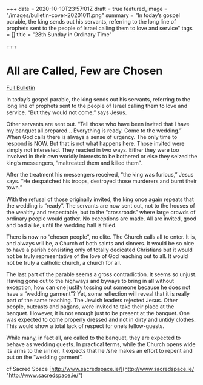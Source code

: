 +++
date = 2020-10-10T23:57:01Z
draft = true
featured_image = "/images/bulletin-cover-20201011.png"
summary = "In today’s gospel parable, the king sends out his servants, referring to the long line of prophets sent to the people of Israel calling them to love and service"
tags = []
title = "28th Sunday in Ordinary Time"

+++
# All are Called, Few are Chosen

[Full Bulletin](http://nebula.wsimg.com/181182866784f23f7dd943321ff58c82?AccessKeyId=2AF9533DEE1BA9433B58&disposition=0&alloworigin=1)

In today’s gospel parable, the king sends out his servants, referring to the long line of prophets sent to the people of Israel calling them to love and service. “But they would not come,” says Jesus. 

Other servants are sent out. “Tell those who have been invited that I have my banquet all prepared… Everything is ready. Come to the wedding.” When God calls there is always a sense of urgency. The only time to respond is NOW. But that is not what happens here. Those invited were simply not interested. They reacted in two ways. Either they were too involved in their own worldly interests to be bothered or else they seized the king’s messengers, “maltreated them and killed them”. 

After the treatment his messengers received, “the king was furious,” Jesus says. “He despatched his troops, destroyed those murderers and burnt their town.” 

With the refusal of those originally invited, the king once again repeats that the wedding is “ready”. The servants are now sent out, not to the houses of the wealthy and respectable, but to the “crossroads” where large crowds of ordinary people would gather. No exceptions are made. All are invited, good and bad alike, until the wedding hall is filled. 

There is now no “chosen people”, no elite. The Church calls all to enter. It is, and always will be, a Church of both saints and sinners. It would be so nice to have a parish consisting only of totally dedicated Christians but it would not be truly representative of the love of God reaching out to all. It would not be truly a catholic church, a church for all. 

The last part of the parable seems a gross contradiction. It seems so unjust. Having gone out to the highways and byways to bring in all without exception, how can one justify tossing out someone because he does not have a “wedding garment”? Yet, some reflection will reveal that it is really part of the same teaching. The Jewish leaders rejected Jesus. Other people, outcasts and pagans, were invited to take their place at the banquet. However, it is not enough just to be present at the banquet. One was expected to come properly dressed and not in dirty and untidy clothes. This would show a total lack of respect for one’s fellow-guests. 

While many, in fact all, are called to the banquet, they are expected to behave as wedding guests. In practical terms, while the Church opens wide its arms to the sinner, it expects that he /she makes an effort to repent and put on the “wedding garment”. 

cf Sacred Space [http://www.sacredspace.ie/](http://www.sacredspace.ie/ "http://www.sacredspace.ie/")